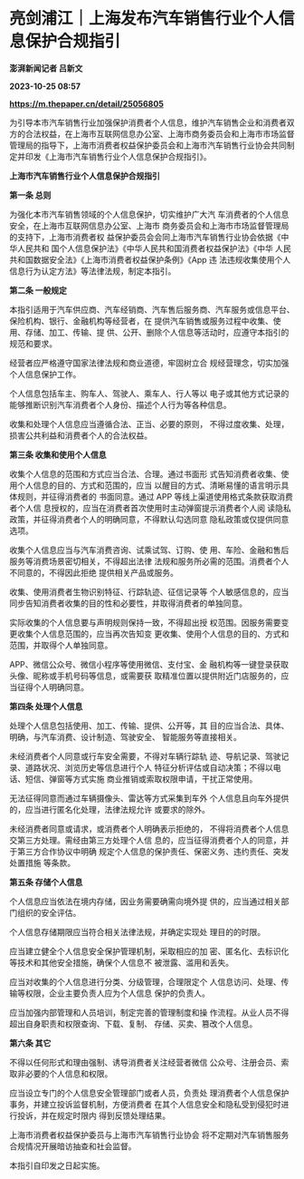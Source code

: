 # 亮剑浦江｜上海发布汽车销售行业个人信息保护合规指引
**澎湃新闻记者 吕新文**

**2023-10-25 08:57**

**https://m.thepaper.cn/detail/25056805**

为引导本市汽车销售行业加强保护消费者个人信息，维护汽车销售企业和消费者双方的合法权益，在上海市互联网信息办公室、上海市商务委员会和上海市市场监督管理局的指导下，上海市消费者权益保护委员会和上海市汽车销售行业协会共同制定并印发《上海市汽车销售行业个人信息保护合规指引》。

**上海市汽车销售行业个人信息保护合规指引**

**第一条 总则**

为强化本市汽车销售领域的个人信息保护，切实维护广大汽 车消费者的个人信息安全，在上海市互联网信息办公室、上海市 商务委员会和上海市市场监督管理局的支持下，上海市消费者权 益保护委员会会同上海市汽车销售行业协会依据《中华人民共和 国个人信息保护法》《中华人民共和国消费者权益保护法》《中华 人民共和国数据安全法》《上海市消费者权益保护条例》《App 违 法违规收集使用个人信息行为认定方法》等法律法规，制定本指引。

**第二条 一般规定**

本指引适用于汽车供应商、汽车经销商、汽车售后服务商、汽车服务或信息平台、保险机构、银行、金融机构等经营者，在 提供汽车销售或服务过程中收集、使用、存储、加工、传输、提 供、公开、删除个人信息等活动时，应遵守本指引的规范和要求。

经营者应严格遵守国家法律法规和商业道德，牢固树立合 规经营理念，切实加强个人信息保护工作。

个人信息包括车主、购车人、驾驶人、乘车人、行人等以 电子或其他方式记录的能够推断识别汽车消费者个人身份、描述个人行为等各种信息。

收集和处理个人信息应当遵循合法、正当、必要的原则， 不得过度收集、处理，损害公共利益和消费者个人的合法权益。

**第三条 收集和使用个人信息**

收集个人信息的范围和方式应当合法、合理。通过书面形 式告知消费者收集、使用个人信息的目的、方式和范围的，应当 以醒目的方式、清晰易懂的语言明示具体规则，并征得消费者的 书面同意。通过 APP 等线上渠道使用格式条款获取消费者个人信 息授权的，应当在消费者首次使用时主动弹窗提示消费者个人阅 读隐私政策，并征得消费者个人的明确同意，不得默认勾选同意 隐私政策或仅提供同意选项。

收集个人信息应当与汽车消费咨询、试乘试驾、订购、使 用、车险、金融和售后服务等消费场景密切相关，不得超出法律 法规和服务所必需的范围。消费者个人不同意的，不得因此拒绝 提供相关产品或服务。

收集、使用消费者生物识别特征、行踪轨迹、征信记录等 个人敏感信息的，应当同步告知消费者收集的目的性和必要性，并取得消费者的单独同意。

实际收集的个人信息要与声明规则保持一致，不得超出授 权范围。因服务需要变更收集个人信息范围的，应当再次告知变 更收集、使用个人信息的目的、方式和范围，并取得个人单独同意。

APP、微信公众号、微信小程序等使用微信、支付宝、金 融机构等一键登录获取头像、昵称或手机号码等信息，或需要获 取精准位置以提供附近门店服务的，应当征得个人明确同意。

**第四条 处理个人信息**

处理个人信息包括使用、加工、传输、提供、公开等，其 目的应当合法、具体、明确，与汽车消费、设计制造、驾驶安全、 智能服务等直接相关。

未经消费者个人同意或行车安全需要，不得对车辆行踪轨 迹、导航记录、驾驶记录、道路状况、浏览历史等信息进行个人 特征分析评估或自动决策；不得以电话、短信、弹窗等方式实施 商业推销或索取权限申请，干扰正常使用。

无法征得同意而通过车辆摄像头、雷达等方式采集到车外 个人信息且向车外提供的，应当进行匿名化处理，法律法规允许 或要求的除外。

未经消费者同意或请求，或消费者个人明确表示拒绝的， 不得将消费者个人信息交第三方处理。需经由第三方处理个人信 息的，应当征得消费者个人的同意，并于第三方合作协议中明确 规定个人信息的保护责任、保密义务、违约责任、突发处置措施 等条款。

**第五条 存储个人信息**

个人信息应当依法在境内存储，因业务需要确需向境外提 供的，应当通过相关部门组织的安全评估。

个人信息存储期限应当符合相关法律法规，并确定实现处 理目的的时限。

应当建立健全个人信息安全保护管理机制，采取相应的加 密、匿名化、去标识化等技术和其他安全措施，确保个人信息不 被泄露、滥用和丢失。

应当对收集的个人信息进行分类、分级管理，合理限定个 人信息访问、处理、传输等权限，企业主要负责人应为个人信息 保护的负责人。

应当加强内部管理和人员培训，制定完善的管理制度和操 作流程。从业人员不得超出自身职责和权限查询、下载、复制、 存储、买卖、篡改个人信息。

**第六条 其它**

不得以任何形式和理由强制、诱导消费者关注经营者微信 公众号、注册会员、索取非必要的个人信息和权限。

应当设立专门的个人信息安全管理部门或者人员，负责处 理消费者个人信息保护事务，并建立投诉监督机制，方便消费者 在其个人信息安全和隐私受到侵犯时进行投诉，并在规定时限内 得到反馈处理结果。

上海市消费者权益保护委员与上海市汽车销售行业协会 将不定期对汽车销售服务合规情况开展暗访抽查和社会监督。

本指引自印发之日起实施。